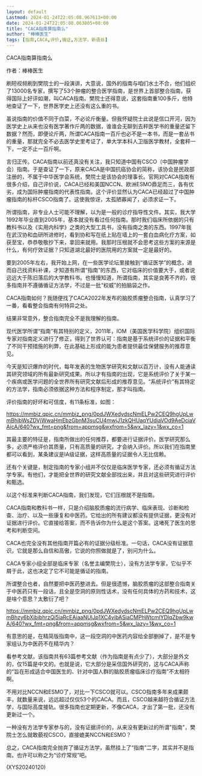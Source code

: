 ```yaml
---
layout: default
Lastmod: 2024-01-24T22:05:08.967613+00:00
date: 2024-01-24T22:05:08.063805+00:00
title: "CACA指南算指南么"
author: "棒棒医生"
tags: [指南,CACA,评价,循证,方法学，新语丝]
---
```


CACA指南算指南么

作者：棒棒医生

刷短视频刷到樊院士的一段演讲，大意说，国外的指南与咱们水土不合，他们组织了13000名专家，撰写了53个肿瘤的整合医学指南，是世界上首部整合指南，获得国际上好评如潮，叫CACA指南。樊院士还得意说，这套指南重100多斤，他特地查证了一下，世界医学史上还没有这么重的书。

虽说指南的价值不同于白菜，不必论斤衡量。但我怀疑院士此说是信口开河，因为医学史上从来也没有医学著作斤两的数据，谁谁会无聊到去秤医学书的重量还留下数据？然而，即便论斤两，所谓CACA指南一百斤也必不是一本书，而是一套丛书的重量，那就完全不必去医学史里考证了，单大学本科人卫版医学教材，全套秤一下，一定不止一百斤啊。

言归正传。CACA指南以前还真没有关注，我只知道中国有CSCO（中国肿瘤学会）指南。于是查证了一下，原来CACA是中国抗癌协会的简称，该协会是民政部注册的，不属于中华医学会系统，樊院士是该协会的理事长。官网对CACA指南有很多介绍，自己评价说，CACA已经和美国NCCN、欧洲ESMO鼎足而三，各有优劣，成为国际肿瘤指南的代表性指南。这个评价显然认为CACA已经超过了中国肿瘤指南的标杆CSCO指南了。这使我惊讶，太孤陋寡闻了，必须求证一下。

所谓指南，非专业人士可能不理解，以为是一般的诊疗指导性文件。其实，我大学1992年毕业直到2005年，基本就没有看过任何指南。那时我们临床所依据的只有教科书以及《实用内科学》之类的大型工具书，没有指南之类的东西。1997年我在武汉协和血研所进修时，看到协和写在纸上贴在墙上的一套白血病化疗方案，如获至宝，恭恭敬敬抄下来，拿回来就用。我那时压根就不会思考这些方案的来源是什么，有何疗效证据？只知道湖北最好的医院用的方案就一定是最好的。

要到2005年左右，我开始上网，在一些医学论坛里接触到“循证医学”的概念，进而自己找资料补课，才知道有所谓“指南”的东西，它对临床的价值要大于，或者说远远大于陈旧落后的大学教科书。也慢慢知道，所谓指南，其实是良莠不齐的，很多指南并不遵循循证方法学，不过是一批“权威”的拍脑袋之作。

CACA指南如何？我随便找了CACA2022年发布的脑胶质瘤整合指南，认真学习了一番，看看整合指南有何特异之处。

结果非常意外，整合指南完全不是我理解的指南。

现代医学所谓“指南”有其特别的定义，2011年，IOM（美国医学科学院）组织国际专家对指南定义进行了修正，得到了世界认可：指南是基于系统评价的证据和平衡了不同干预措施的利弊，在此基础上形成的能为患者提供最佳保健服务的推荐意见。

今天是知识爆炸的时代，每年发表的生物医学研究和文献以百万计，没有人能通读其研究领域的所有最新研究成果。所以才有指南的出现，它是系统评价了关于某一个疾病或医学问题的全世界所有研究文献后形成的推荐意见。“系统评价”有其特定的方法学，指南必须依据这种方法和程序制定，那才叫指南。

评价指南的好坏和可信度，有11条标准，如图：

https://mmbiz.qpic.cn/mmbiz_png/0pdJWXedydscNmELPw2CEQ9hgUpLwmBhibWsZDVjWwaHmEbzGbnM3suCU4mwjJ1zkQHUaqYUdiaVOd9AeDciaVAicA/640?wx_fmt=png&from=appmsg&wxfrom=5&wx_lazy=1&wx_co=1

其最主要的特征是，指南所做出的任何推荐，都要进行证据评价。医学研究那么多，必须严格评价其质量，只有高质量的研究，才会纳入评价。所以我们在指南里都可以看到，某条建议是ⅠA级证据，这样高质量的证据令人无比信赖。

还有个关键是，制定指南的专家小组并不仅仅是临床医学专家，还必须有循证方法学专家。有他们，才能把全世界的研究文献全部找出来，并且对这些研究进行评价和甄选。

以这个标准来判断CACA指南，我们发现，它们压根就不是指南。

CACA指南和教科书一样，只是介绍脑胶质瘤的流行病学、临床表现、诊断和检查、治疗、以及一些康复和中医药。它给出的所有建议都没有提供证据，更没有对证据进行评价。它直接给答案，而不告诉你为什么是这个答案。这堵死了医生的思考和判断空间。

CACA也完全没有其他指南开篇必有的证据分级标准。一句话，CACA没有证据意识，它就是那么自信和高傲，它说的你照做就是了，别问为什么。

CACA专家小组全部是临床专家（名誉主编樊院士），没有方法学专家，它似乎不屑于此，这也决定了它不可能是循证的指南。

所谓整合也者，自然要把中医药整进去。但是很遗憾，脑胶质瘤的这部整合指南关于中医药只有一段话，且全是空洞的原则性话术，没有任何具体的方药和技术，这是啥个意思？太敷衍了吧？

https://mmbiz.qpic.cn/mmbiz_png/0pdJWXedydscNmELPw2CEQ9hgUpLwmBhzy6bXibibhrzQj5iaRcEAiaaNUlJp1XC4vibASiaCMPhWtcmIYDlqZbw9kwA/640?wx_fmt=png&from=appmsg&wxfrom=5&wx_lazy=1&wx_co=1

有意思的是，在精简版指南中，这一段空洞的中医药内容给全部删掉了，是不是专家组认为中医药不在精华内？

看参考文献，该指南共有63篇参考文献（作为指南是有点少了），大部分是外文的，仅15篇是中文的。也就是说，它大部分是采信国外研究的，这与CACA声称的“旨在形成适合中国医生的、针对中国人群的脑胶质瘤临床诊疗指南”不太相符啊。

不用对比NCCN和ESMO了，对比一下CSCO就可以。CSCO指南多年来成果颇丰，就数量来说，远远超过仅仅53个的CACA。而且，CSCO越来越符合循证方法学，与国际高度接轨。很多指南也定期更新，不像CACA，才出了第一批，还没有更新过一个。

一种没有方法学专家参与的，没有证据评价的，从来没有更新过的所谓"指南"，樊院士怎么就敢藐视CSCO，直接媲美NCCN和ESMO？

总之，CACA指南完全抛弃了循证方法学，虽然挂上了“指南”二字，其实并不是指南。也许可以称之为“诊疗常规”吧。

(XYS20240120)

